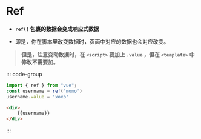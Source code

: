 # Ref
- **`ref()` 包裹的数据会变成响应式数据**

- 即是，你在脚本里改变数据时，页面中对应的数据也会对应改变。

> **但是，注意变动数据时，在 `<script>` 要加上 `.value` ，但在 ``<template>`` 中修改不需要加。**


::: code-group

```javascript [javascript]
import { ref } from "vue";
const username = ref('momo')
username.value = 'xoxo'
```

```html [template]
<div>
    {{username}}
</div>
```


:::

